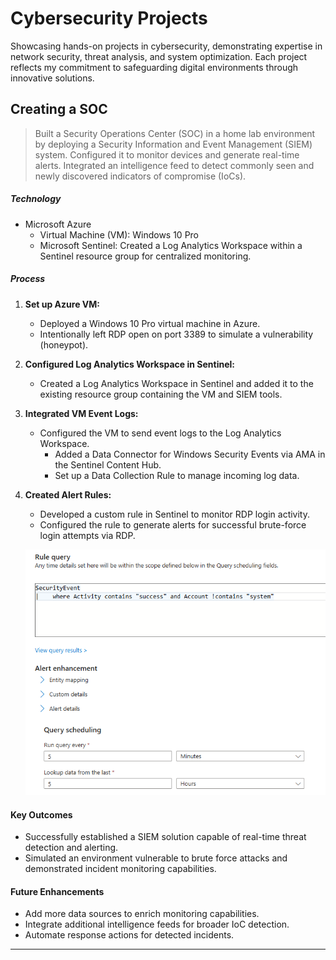 # Cybersecurity Projects 

Showcasing hands-on projects in cybersecurity, demonstrating expertise in network security, threat analysis, and system optimization. Each project reflects my commitment to safeguarding digital environments through innovative solutions.

## Creating a SOC

> Built a Security Operations Center (SOC) in a home lab environment by deploying a Security Information and Event Management (SIEM) system. Configured it to monitor devices and generate real-time alerts. Integrated an intelligence feed to detect commonly seen and newly discovered indicators of compromise (IoCs).

##### Technology
- Microsoft Azure
  - Virtual Machine (VM): Windows 10 Pro
  - Microsoft Sentinel: Created a Log Analytics Workspace within a Sentinel resource group for centralized monitoring.

##### Process
1. **Set up Azure VM:**  
   - Deployed a Windows 10 Pro virtual machine in Azure.  
   - Intentionally left RDP open on port 3389 to simulate a vulnerability (honeypot).

2. **Configured Log Analytics Workspace in Sentinel:**  
   - Created a Log Analytics Workspace in Sentinel and added it to the existing resource group containing the VM and SIEM tools.

3. **Integrated VM Event Logs:**  
   - Configured the VM to send event logs to the Log Analytics Workspace.  
     - Added a Data Connector for Windows Security Events via AMA in the Sentinel Content Hub.  
     - Set up a Data Collection Rule to manage incoming log data.

4. **Created Alert Rules:**  
   - Developed a custom rule in Sentinel to monitor RDP login activity.  
   - Configured the rule to generate alerts for successful brute-force login attempts via RDP.  

    ![SecurityEventRule](securityeventrule.png)

#### Key Outcomes
- Successfully established a SIEM solution capable of real-time threat detection and alerting.
- Simulated an environment vulnerable to brute force attacks and demonstrated incident monitoring capabilities.

#### Future Enhancements
- Add more data sources to enrich monitoring capabilities.
- Integrate additional intelligence feeds for broader IoC detection.
- Automate response actions for detected incidents.

----
